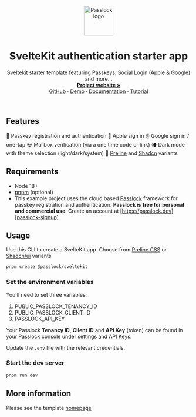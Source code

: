 <div align="center">
  <a href="https://github.com/passlock-dev/ts-clients">
    <img src="https://github.com/passlock-dev/passkeys-frontend/assets/208345/53ee00d3-8e6c-49ea-b43c-3f901450c73b" alt="Passlock logo" width="80" height="80">
  </a>
</div>

<div>
  <h1 align="center">SvelteKit authentication starter app</h1>
  <p align="center">
    Sveltekit starter template featuring Passkeys, Social Login (Apple & Google) and more...
    <br />
    <a href="https://github.com/passlock-dev/ts-clients/packages/create-sveltekit"><strong>Project website »</strong></a>
    <br />
    <a href="https://github.com/passlock-dev/ts-clients">GitHub</a>
    ·    
    <a href="https://d1rl0ue18b0151.cloudfront.net">Demo</a>
    ·
    <a href="https://docs.passlock.dev">Documentation</a>
    ·
    <a href="https://docs.passlock.dev/docs/tutorial/introduction">Tutorial</a>
  </p>
</div>

<br />

## Features

🔑 Passkey registration and authentication
📱 Apple sign in
☝️ Google sign in / one-tap
📪 Mailbox verification (via a one time code or link)
🌘 Dark mode with theme selection (light/dark/system)
🚀 [Preline][preline] and [Shadcn][shadcn] variants

## Requirements

* Node 18+
* [pnpm][pnpm] (optional)
* This example project uses the cloud based [Passlock][passlock] framework for passkey registration and authentication. **Passlock is free for personal and commercial use**.
Create an account at [https://passlock.dev][passlock-signup]

## Usage

Use this CLI to create a SvelteKit app. Choose from [Preline CSS][preline] or [Shadcn/ui][shadcn] variants

```bash
pnpm create @passlock/sveltekit
```

### Set the environment variables

You'll need to set three variables:

1. PUBLIC_PASSLOCK_TENANCY_ID
2. PUBLIC_PASSLOCK_CLIENT_ID
3. PASSLOCK_API_KEY

Your Passlock **Tenancy ID**, **Client ID** and **API Key** (token) can be found in your [Passlock console][passlock-console] under [settings][passlock-settings] and [API Keys][passlock-apikeys]. 

Update the `.env` file with the relevant credentials.

### Start the dev server

```bash
pnpm run dev
```

## More information

Please see the template [homepage][homepage]

[passlock]: https://passlock.dev
[passlock-signup]: https://console.passlock.dev/register
[passlock-console]: https://console.passlock.dev
[passlock-settings]: https://console.passlock.dev/settings
[passlock-apikeys]: https://console.passlock.dev/apikeys
[pnpm]: https://pnpm.io/installation
[preline]: https://preline.co
[shadcn]: https://www.shadcn-svelte.com
[homepage]: https://github.com/passlock-dev/ts-clients/packages/create-sveltekit